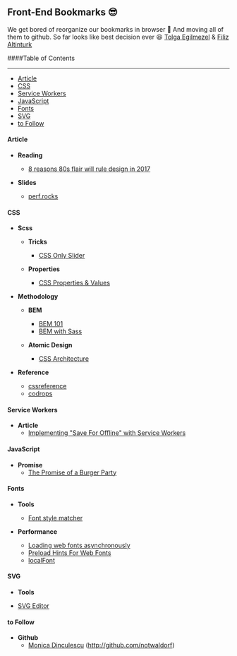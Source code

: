## Front-End Bookmarks :sunglasses:

We get bored of reorganize our bookmarks in browser :punch: And moving all of them to github. So far looks like best decision ever :laughing: [Tolga Egilmezel](https://github.com/Tolga-Egilmezel/) & [Filiz Altinturk](https://github.com/filiz137/)

####Table of Contents

---

+ [Article](#article)
+ [CSS](#css)
+ [Service Workers](#serviceworkers)
+ [JavaScript](#javascript)
+ [Fonts](#fonts)
+ [SVG](#svg)
+ [to Follow](#tofollow)

#### Article

- __Reading__
  + [8 reasons 80s flair will rule design in 2017](http://www.webdesignerdepot.com/2017/01/8-reasons-80s-flair-will-rule-design-in-2017/)
  
- __Slides__
  + [perf.rocks](http://perf.rocks/)

#### CSS

- __Scss__
  - __Tricks__
    + [CSS Only Slider](https://blog.significa.pt/css-only-slider-71727effff0b#.3fmdqg71g)
    
  - __Properties__
    + [CSS Properties & Values](https://css-tricks.com/lets-look-50-interesting-css-properties-values/)
    
- __Methodology__
  - __BEM__
    + [BEM 101](https://css-tricks.com/bem-101/)
    + [BEM with Sass](http://alwaystwisted.com/articles/2014-02-27-even-easier-bem-ing-with-sass-33)
    
  - __Atomic Design__
    + [CSS Architecture](http://bradfrost.com/blog/post/css-architecture-for-design-systems/)

- __Reference__
  + [cssreference](http://cssreference.io/)
  + [codrops](https://tympanus.net/codrops/css_reference/)

#### Service Workers

- __Article__
  + [Implementing "Save For Offline" with Service Workers](https://una.im/save-offline/#💁)

#### JavaScript

- __Promise__
  + [The Promise of a Burger Party](http://kosamari.com/notes/the-promise-of-a-burger-party)

#### Fonts

- __Tools__
  + [Font style matcher](https://meowni.ca/font-style-matcher/)

- __Performance__
  + [Loading web fonts asynchronously](https://calendar.perfplanet.com/2016/loading-web-fonts-asynchronously/)
  + [Preload Hints For Web Fonts](http://bramstein.com/writing/preload-hints-for-web-fonts.html)
  + [localFont](https://jaicab.com/localFont/)
  
#### SVG

- __Tools__
+ [SVG Editor](http://petercollingridge.appspot.com/svg-editor/)

#### to Follow
- __Github__
  + [Monica Dinculescu](http://meowni.ca) (http://github.com/notwaldorf)
